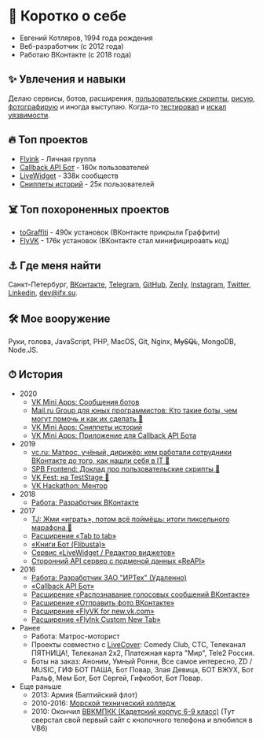 # 🧑 Коротко о себе
- Евгений Котляров, 1994 года рождения  
- Веб-разработчик (с 2012 года)  
- Работаю ВКонтакте (с 2018 года)  

## ✨ Увлечения и навыки
Делаю сервисы, ботов, расширения, [пользовательские скрипты](https://openuserjs.org/users/flyink13), [рисую](https://vk.com/flyink13), [фотографирую](https://www.instagram.com/flyink13/) и иногда выступаю. Когда-то [тестировал](https://vk.com/bugtracker?act=reporter&id=61351294) и [искал уязвимости](https://hackerone.com/flyink).  

## 🔥 Топ проектов
- [Flyink](https://vk.com/flyink) - Личная группа
- [Callback API Бот](https://vk.com/cbbot) - 160к пользователей
- [LiveWidget](https://vk.com/LiveWidget) - 338к сообществ
- [Сниппеты историй](https://vk.com/story_link) - 25к пользователей

## ☠️ Топ похороненных проектов
- [toGraffiti](https://vk.com/toGraffiti) - 490к установок (ВКонтакте прикрыли Граффити)
- [FlyVK](https://vk.com/club115918457) - 176к установок (ВКонтакте стал минифицироавть код)

## ⚓️ Где меня найти
Санкт-Петербург, [ВКонтакте](https://vk.com/eee), [Telegram](https://t.me/flyink), [GitHub](https://github.com/FlyInk13/), [Zenly](https://zen.ly/flyink), [Instagram](https://www.instagram.com/flyink13/), [Twitter](https://twitter.com/flyink13), [Linkedin](https://www.linkedin.com/in/flyink/), dev@ifx.su.

## 🛠 Мое вооружение
Руки, голова, JavaScript, PHP, MacOS, Git, Nginx, ~~MySQL~~, MongoDB, Node.JS.

## ⏱ История
- 2020
  - [VK Mini Apps: Сообщения ботов](https://vk.com/app7640791)
  - [Mail.ru Group для юных программистов: Кто такие боты, чем могут помочь и как их сделать 🎤](https://vk.com/wall-114611688_2631)
  - [VK Mini Apps: Сниппеты историй](https://vk.com/app7590750)
  - [VK Mini Apps: Приложение для Callback API Бота](https://vk.com/cbapp)
- 2019
  - [vc.ru: Матрос, учёный, дирижёр: кем работали сотрудники ВКонтакте до того, как нашли себя в IT 📰](https://vc.ru/vk/87312-matros-uchenyy-dirizher-kem-rabotali-sotrudniki-vkontakte-do-togo-kak-nashli-sebya-v-it)
  - [SPB Frontend: Доклад про пользовательские скрипты 🎤](https://vk.com/wall-151274014_439)
  - [VK Fest: на TestStage 🎤](https://vk.com/wall-23956131_99382)
  - [VK Hackathon: Ментор](https://vk.com/hackathon)
- 2018
  - [Работа: Разработчик ВКонтакте](https://vk.com/team)
- 2017
  - [TJ: Жми «играть», потом всё поймёшь: итоги пиксельного марафона 📰](https://tjournal.ru/flood/43744-zhmi-igrat-potom-vse-poymesh-itogi-pikselnogo-marafona)
  - [Расширение «Tab to tab»](https://vk.cc/9VRwPG)
  - [«Книги Бот (Flibusta)»](https://github.com/FlyInk13/FlibustaBot)
  - [Сервис «LiveWidget / Редактор виджетов»](https://vk.com/LiveWidget)
  - [Сторонний API сервер с подменой данных «ReAPI»](https://github.com/FlyInk13/ReApi/)
- 2016
  - [Работа: Разработчик ЗАО "ИРТех" (Удаленно)](http://www.ir-tech.ru/)
  - [«Callback API Бот»](https://vk.com/cbbot)
  - [Расширение «Распознавание голосовых сообщений ВКонтакте»](https://vk.cc/9VRwMa)
  - [Расширение «Отправить фото ВКонтакте»](https://github.com/FlyInk13/img2vk)
  - [Расширение «FlyVK for new.vk.com»](https://vk.com/club115918457)
  - [Расширение «FlyInk Custom New Tab»](https://vk.cc/9VRwJH)
- Ранее
  - Работа: Матрос-моторист 
  - Проекты совместно с [LiveCover](http://vk.com/livecoverstudio): Comedy Club, СТС, Телеканал ПЯТНИЦА!, Телеканал 2х2, Платежная карта "Мир", Tele2 Россия.
  - Боты на заказ: Аноним, Умный Ронни, Все самое интересно, ZD / MUSIC, ГИФ БОТ ПАША, Бот Повар, Злая Девица, БОТ ВЖУХ, Бот Ральф, Мем Бот, Бот Сергей, Гифкобот, Бот Повар.
- Еще раньше
  - 2013: Армия (Балтийский флот)
  - 2010-2016: [Морской технический колледж](https://spbmtc.com/)
  - 2010: Окончил [ВВКМПКК (Кадетский корпус 6-9 класс)](https://vk.cc/auJIpq) (Тут сверстал свой первый сайт с кнопочного телефона и влюбился в VB6)
